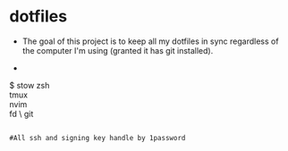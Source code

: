 # dotfiles
- The goal of this project is to keep all my dotfiles in sync regardless of the computer I'm using (granted it has git installed).
- ```bash
$ stow zsh \
       tmux \
       nvim \
       fd \ 
       git 
```

#All ssh and signing key handle by 1password

